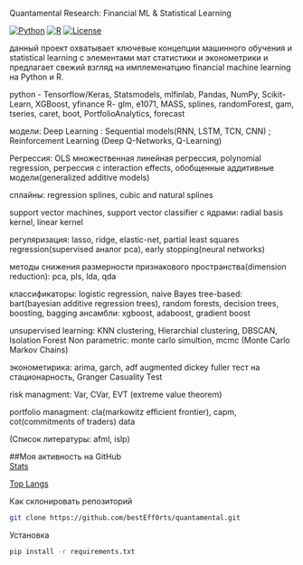 Quantamental Research: Financial ML & Statistical Learning

[![Python](https://img.shields.io/badge/Python-3.9+-blue?logo=python)](https://www.python.org/)
[![R](https://img.shields.io/badge/R-4.0+-blue?logo=r)](https://www.r-project.org/)
[![License](https://img.shields.io/badge/License-MIT-green)](LICENSE)

данный проект охватывает ключевые концепции машинного обучения и statistical learning с элементами мат статистики и эконометрики
и предлагает свежий взгляд на имплеменатцию financial machine learning на Python и R.

python - Tensorflow/Keras, Statsmodels, mlfinlab, Pandas, NumPy, Scikit-Learn, XGBoost, yfinance
R- glm, e1071, MASS, splines, randomForest, gam, tseries, caret, boot, PortfolioAnalytics, forecast

модели: 
Deep Learning : Sequential models(RNN, LSTM, TCN,  CNN) ; Reinforcement Learning (Deep Q-Networks, Q-Learning)

Регрессия: OLS множественная линейная регрессия, polynomial regression, регрессия с interaction effects, обобщенные аддитивные модели(generalized additive models)

сплайны: regression splines, cubic and natural splines 

support vector machines, support vector classifier с ядрами: radial basis kernel, linear kernel

регуляризация: lasso, ridge, elastic-net, partial least squares regression(supervised аналог pca), early stopping(neural networks)

методы снижения размерности признакового пространства(dimension reduction): pca, pls, lda, qda

классификаторы: logistic regression, naive Bayes
tree-based: bart(bayesian additive regression trees), random forests, decision trees, boosting, bagging
ансамбли: xgboost, adaboost, gradient boost

unsupervised learning: KNN clustering, Hierarchial clustering, DBSCAN, Isolation Forest
Non parametric: monte carlo simultion, mcmc (Monte Carlo Markov Chains)

эконометирика: arima, garch, adf augmented dickey fuller тест на стационарность, Granger Casuality Test

risk managment: Var, CVar, EVT (extreme value theorem)

portfolio managment: cla(markowitz efficient frontier), capm, cot(commitments of traders) data 

(Список литературы: afml, islp)

##Моя активность на GitHub  
[Stats](https://github-readme-stats.vercel.app/api?username=bestEff0rts&show_icons=true&theme=radical)  

[Top Langs](https://github-readme-stats.vercel.app/api/top-langs/?username=bestEff0rts&layout=compact)  

Как склонировать репозиторий  
```bash
git clone https://github.com/bestEff0rts/quantamental.git
```
Установка
```bash
pip install -r requirements.txt
```
